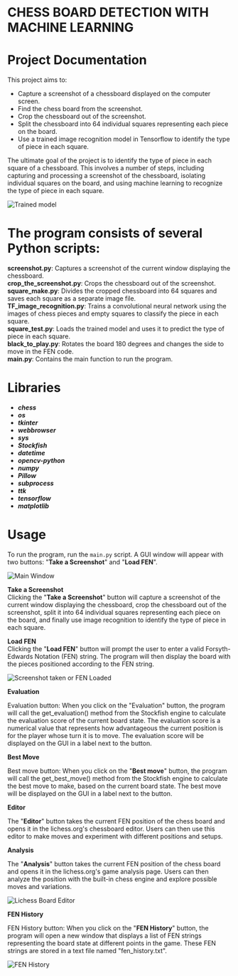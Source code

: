 # **CHESS BOARD DETECTION WITH MACHINE LEARNING**



 #   **Project Documentation**

This project aims to:

- Capture a screenshot of a chessboard displayed on the computer screen.
- Find the chess board from the screenshot.
- Crop the chessboard out of the screenshot.
- Split the chessboard into 64 individual squares representing each piece on the board.
- Use a trained image recognition model in Tensorflow to identify the type of piece in each square.

The ultimate goal of the project is to identify the type of piece in each square of a chessboard. This involves a number of steps, including capturing and processing a screenshot of the chessboard, isolating individual squares on the board, and using machine learning to recognize the type of piece in each square.

![Trained model](https://i.imgur.com/1glnIh6.png)

# The program consists of several Python scripts:

**screenshot.py**: Captures a screenshot of the current window displaying the chessboard.   
**crop_the_screenshot.py**: Crops the chessboard out of the screenshot.   
**square_make.py**: Divides the cropped chessboard into 64 squares and saves each square as a separate image file.  
**TF_image_recognition.py**: Trains a convolutional neural network using the images of chess pieces and empty squares to classify the piece in each square.    
**square_test.py**: Loads the trained model and uses it to predict the type of piece in each square.  
**black_to_play.py**: Rotates the board 180 degrees and changes the side to move in the FEN code.  
**main.py**: Contains the main function to run the program.




# Libraries

- ***chess***    
 - ***os***    
- ***tkinter***   
- ***webbrowser***   
- ***sys***   
- ***Stockfish***  
- ***datetime***  
- ***opencv-python***  
- ***numpy***  
- ***Pillow***  
- ***subprocess***  
- ***ttk***  
- ***tensorflow*** 
- ***matplotlib***      

# Usage

To run the program, run the ```main.py``` script. A GUI window will appear with two buttons: "**Take a Screenshot**" and "**Load FEN**".

![Main Window](https://i.imgur.com/Hg6Drog.png)


**Take a Screenshot**   
Clicking the "**Take a Screenshot**" button will capture a screenshot of the current window displaying the chessboard, crop the chessboard out of the screenshot, split it into 64 individual squares representing each piece on the board, and finally use image recognition to identify the type of piece in each square.

**Load FEN**  
Clicking the "**Load FEN**" button will prompt the user to enter a valid Forsyth-Edwards Notation (FEN) string. The program will then display the board with the pieces positioned according to the FEN string.

![Screenshot taken or FEN Loaded](https://i.imgur.com/L8xTX0k.png)

**Evaluation**

Evaluation button: When you click on the "Evaluation" button, the program will call the get_evaluation() method from the Stockfish engine to calculate the evaluation score of the current board state. The evaluation score is a numerical value that represents how advantageous the current position is for the player whose turn it is to move. The evaluation score will be displayed on the GUI in a label next to the button.

**Best Move**

Best move button: When you click on the "**Best move**" button, the program will call the get_best_move() method from the Stockfish engine to calculate the best move to make, based on the current board state. The best move will be displayed on the GUI in a label next to the button.

**Editor** 

The "**Editor**" button takes the current FEN position of the chess board and opens it in the lichess.org's chessboard editor. Users can then use this editor to make moves and experiment with different positions and setups.

**Analysis**

The "**Analysis**" button takes the current FEN position of the chess board and opens it in the lichess.org's game analysis page. Users can then analyze the position with the built-in chess engine and explore possible moves and variations.

![Lichess Board Editor](https://i.imgur.com/NpUjHBS.png)

**FEN History** 

FEN History button: When you click on the "**FEN History**" button, the program will open a new window that displays a list of FEN strings representing the board state at different points in the game. These FEN strings are stored in a text file named "fen_history.txt".

![FEN History](https://i.imgur.com/Z3ebWHE.png)
